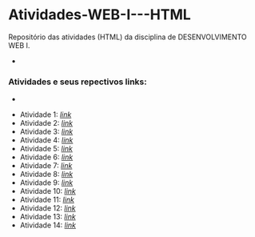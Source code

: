 # Atividades-WEB-I---HTML
Repositório das atividades (HTML) da disciplina de DESENVOLVIMENTO WEB I.

-
### Atividades e seus repectivos links:
-
* Atividade 1: _[link](https://github.com/thaylizesant0s/Atividades-WEB-I---HTML/blob/main/Atividade1.html)_
* Atividade 2: _[link](https://github.com/thaylizesant0s/Atividades-WEB-I---HTML/blob/main/Atividade2.html)_
* Atividade 3: _[link](https://github.com/thaylizesant0s/Atividades-WEB-I---HTML/blob/main/Atividade3.html)_
* Atividade 4: _[link](https://github.com/thaylizesant0s/Atividades-WEB-I---HTML/blob/main/Atividade4.html)_
* Atividade 5: _[link](https://github.com/thaylizesant0s/Atividades-WEB-I---HTML/blob/main/Atividade5.html)_
* Atividade 6: _[link](https://github.com/thaylizesant0s/Atividades-WEB-I---HTML/blob/main/Atividade6.html)_
* Atividade 7: _[link](https://github.com/thaylizesant0s/Atividades-WEB-I---HTML/blob/main/Atividade7.html)_
* Atividade 8: _[link](https://github.com/thaylizesant0s/Atividades-WEB-I---HTML/blob/main/Atividade8.html)_
* Atividade 9: _[link](https://github.com/thaylizesant0s/Atividades-WEB-I---HTML/blob/main/Atividade9.html)_
* Atividade 10: _[link](https://github.com/thaylizesant0s/Atividades-WEB-I---HTML/blob/main/Atividade10.html)_
* Atividade 11: _[link](https://github.com/thaylizesant0s/Atividades-WEB-I---HTML/blob/main/Atividade11.html)_
* Atividade 12: _[link](https://github.com/thaylizesant0s/Atividades-WEB-I---HTML/blob/main/Atividade12.html)_
* Atividade 13: _[link](https://github.com/thaylizesant0s/Atividades-WEB-I---HTML/blob/main/Atividade13.html)_
* Atividade 14: _[link](https://github.com/thaylizesant0s/Atividades-WEB-I---HTML/blob/main/Atividade14.html)_

